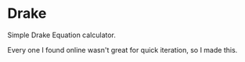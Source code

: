 # Drake

Simple Drake Equation calculator.

Every one I found online wasn't great for quick iteration, so I made this.
